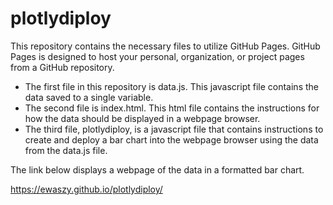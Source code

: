 # plotlydiploy

This repository contains the necessary files to utilize GitHub Pages. GitHub Pages is designed to host your personal, organization, or project pages from a GitHub repository. 

* The first file in this repository is data.js. This javascript file contains the data saved to a single variable. 
* The second file is index.html. This html file contains the instructions for how the data should be displayed in a webpage browser.
* The third file, plotlydiploy, is a javascript file that contains instructions to create and deploy a bar chart into the webpage browser using the data from the data.js file. 

The link below displays a webpage of the data in a formatted bar chart.

https://ewaszy.github.io/plotlydiploy/
